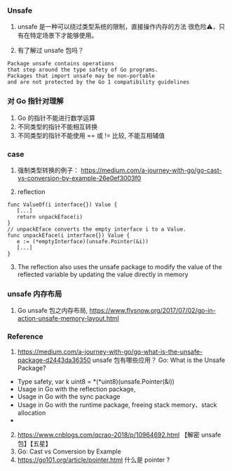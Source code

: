 ### Unsafe

1. unsafe 是一种可以绕过类型系统的限制，直接操作内存的方法
很危险⚠️，只有在特定场景下才能够使用。 

2. 有了解过 unsafe 包吗？

```
Package unsafe contains operations 
that step around the type safety of Go programs.
Packages that import unsafe may be non-portable 
and are not protected by the Go 1 compatibility guidelines
```

### 对 Go 指针对理解
1. Go 的指针不能进行数学运算
2. 不同类型的指针不能相互转换
3. 不同类型的指针不能使用 == 或 != 比较, 不能互相辅值

### case
1. 强制类型转换的例子： 
https://medium.com/a-journey-with-go/go-cast-vs-conversion-by-example-26e0ef3003f0

2. reflection 

```
func ValueOf(i interface{}) Value {
   [...]
   return unpackEface(i)
}
// unpackEface converts the empty interface i to a Value.
func unpackEface(i interface{}) Value {
   e := (*emptyInterface)(unsafe.Pointer(&i))
   [...]
}
```

3. The reflection also uses the unsafe package to modify 
the value of the reflected variable by updating the value directly in memory

### unsafe 内存布局
1. Go unsafe 包之内存布局, https://www.flysnow.org/2017/07/02/go-in-action-unsafe-memory-layout.html

### Reference 
1. https://medium.com/a-journey-with-go/go-what-is-the-unsafe-package-d2443da36350
unsafe 包有哪些应用？
Go: What is the Unsafe Package?
- Type safety, var k uint8 = *(*uint8)(unsafe.Pointer(&i))
- Usage in Go with the reflection package, 
- Usage in Go with the sync package
- Usage in Go with the runtime package, freeing stack memory、stack allocation
- 

2. https://www.cnblogs.com/qcrao-2018/p/10964692.html 【解密 unsafe 包】【五星】
3. Go: Cast vs Conversion by Example
4. https://go101.org/article/pointer.html 什么是 pointer ?